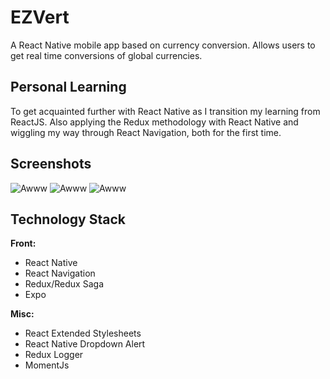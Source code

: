 # EZVert
A React Native mobile app based on currency conversion. Allows users to get real time conversions of global currencies.

## Personal Learning
To get acquainted further with React Native as I transition my learning from ReactJS. Also applying the Redux methodology with React Native and wiggling my way through React Navigation, both for the first time.

## Screenshots
![Awww](https://i.imgur.com/pVdlgic.png "Yeah")
![Awww](https://i.imgur.com/j63wfXG.png "Yeah")
![Awww](https://i.imgur.com/xEToPkp.png "Yeah")

## Technology Stack
**Front:**
- React Native
-	React Navigation
- Redux/Redux Saga
- Expo

**Misc:**
- React Extended Stylesheets
- React Native Dropdown Alert
- Redux Logger
- MomentJs
